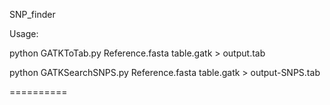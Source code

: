 SNP_finder

Usage:

python GATKToTab.py Reference.fasta table.gatk > output.tab

python GATKSearchSNPS.py Reference.fasta table.gatk > output-SNPS.tab



==========
